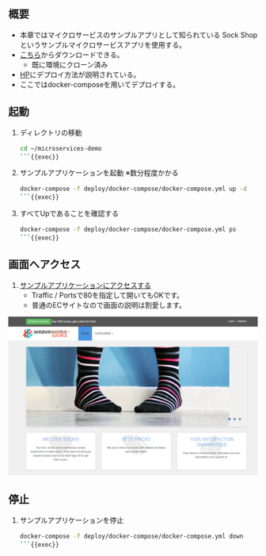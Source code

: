 ## 概要

- 本章ではマイクロサービスのサンプルアプリとして知られている Sock Shop というサンプルマイクロサービスアプリを使用する。
- [こちら](https://github.com/microservices-demo/microservices-demo)からダウンロードできる。
    - 既に環境にクローン済み
- [HP](https://microservices-demo.github.io/)にデプロイ方法が説明されている。
- ここではdocker-composeを用いてデプロイする。

## 起動

1. ディレクトリの移動

    ```bash
    cd ~/microservices-demo
    ```{{exec}}

1. サンプルアプリケーションを起動 ※数分程度かかる

    ```bash
    docker-compose -f deploy/docker-compose/docker-compose.yml up -d
    ```{{exec}}

1. すべてUpであることを確認する

    ```bash
    docker-compose -f deploy/docker-compose/docker-compose.yml ps
    ```{{exec}}

## 画面へアクセス

1. [サンプルアプリケーションにアクセスする]({{TRAFFIC_HOST1_80}})
    - Traffic / Portsで80を指定して開いてもOKです。
    - 普通のECサイトなので画面の説明は割愛します。

![ホーム画面](./assets/sockshop-home.png)

## 停止

1. サンプルアプリケーションを停止

    ```bash
    docker-compose -f deploy/docker-compose/docker-compose.yml down
    ```{{exec}}